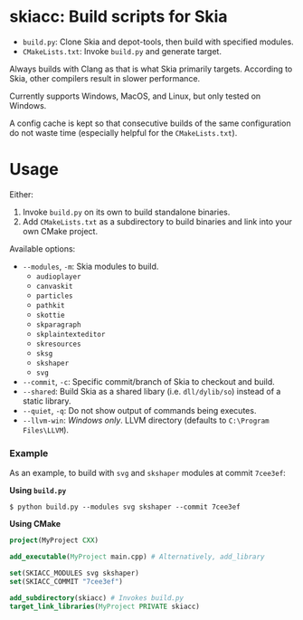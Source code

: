 # skiacc: Build scripts for Skia

- `build.py`: Clone Skia and depot-tools, then build with specified modules.
- `CMakeLists.txt`: Invoke `build.py` and generate target.

Always builds with Clang as that is what Skia primarily targets. According to Skia, other compilers result in slower performance.

Currently supports Windows, MacOS, and Linux, but only tested on Windows.

A config cache is kept so that consecutive builds of the same configuration do not waste time (especially helpful for the `CMakeLists.txt`).

# Usage

Either:
1. Invoke `build.py` on its own to build standalone binaries.
2. Add `CMakeLists.txt` as a subdirectory to build binaries and link into your own CMake project.

Available options:
- `--modules`, `-m`: Skia modules to build.
    - `audioplayer`
    - `canvaskit`
    - `particles`
    - `pathkit`
    - `skottie`
    - `skparagraph`
    - `skplaintexteditor`
    - `skresources`
    - `sksg`
    - `skshaper`
    - `svg`
- `--commit`, `-c`: Specific commit/branch of Skia to checkout and build.
- `--shared`: Build Skia as a shared libary (i.e. `dll/dylib/so`) instead of a static library.
- `--quiet`, `-q`: Do not show output of commands being executes.
- `--llvm-win`: *Windows only*. LLVM directory (defaults to `C:\Program Files\LLVM`).

### Example

As an example, to build with `svg` and `skshaper` modules at commit `7cee3ef`:

**Using `build.py`**

```shell
$ python build.py --modules svg skshaper --commit 7cee3ef
```

**Using CMake**

```cmake
project(MyProject CXX)

add_executable(MyProject main.cpp) # Alternatively, add_library

set(SKIACC_MODULES svg skshaper)
set(SKIACC_COMMIT "7cee3ef")

add_subdirectory(skiacc) # Invokes build.py
target_link_libraries(MyProject PRIVATE skiacc)
```
